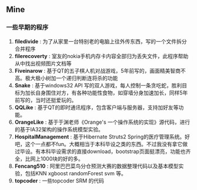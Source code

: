 ## Mine ##
### 一些早期的程序 ###
1. **filedivide** : 为了从家里一台特别老的电脑上往外传东西，写的一个文件拆分合并程序
2. **filerecoverty** : 室友的nokia手机内存卡内容全部归为丢失文件，此程序帮助从中找出视频图片文档等
3. **Fiveinarow** : 基于QT的五子棋人机对战游戏，5年前写的，画面精美智商不高。极大极小树加一个递归判断连将杀的功能
4. **Snake** : 基于windows32 API 写的双人游戏，每人控制一条贪吃蛇，胜利目标为加长自身围住对方，有各种功能性食物，如穿墙分身加速加长，同样5年前写的，当时还挺爱玩的。
5. **QQLike** : 基于QT的即时通讯程序，包含客户端与服务器，支持加好友等功能。
6. **OrangeLike** : 基于于渊老师《Orange's 一个操作系统的实现》源代码，进行的基于IA32架构的操作系统模型实验。
7. **HospitalManagement** : 基于Hibernate Struts2 Spring的医疗管理系统。好吧，这个一点都不fun。大概相当于本科毕设之类的东西。不过我没有拿它做过毕设。有本科毕设需求的直接download，bootstrap页面挺漂亮，功能也齐全，比网上1000块的好的多。
8. **Fencang510** : 阿里巴巴菜鸟分仓预测大赛的数据整理代码以及基本模型实验，包括KNN xgboost randomForest svm 等。
9. **topcoder** : 一些topcoder SRM 的代码

